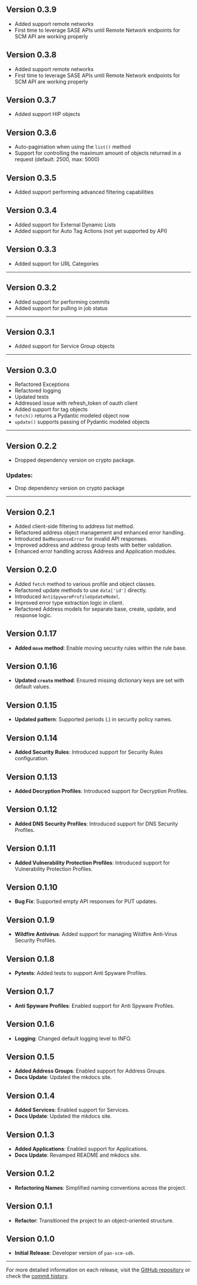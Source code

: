 ## Version 0.3.9

- Added support remote networks
- First time to leverage SASE APIs until Remote Network endpoints for SCM API are working properly

## Version 0.3.8

- Added support remote networks
- First time to leverage SASE APIs until Remote Network endpoints for SCM API are working properly

## Version 0.3.7

- Added support HIP objects

## Version 0.3.6

- Auto-paginiation when using the `list()` method
- Support for controlling the maximum amount of objects returned in a request (default: 2500, max: 5000)

## Version 0.3.5

- Added support performing advanced filtering capabilities

## Version 0.3.4

- Added support for External Dynamic Lists
- Added support for Auto Tag Actions (not yet supported by API)

## Version 0.3.3

- Added support for URL Categories

---

## Version 0.3.2

- Added support for performing commits
- Added support for pulling in job status

---

## Version 0.3.1

- Added support for Service Group objects

---

## Version 0.3.0

- Refactored Exceptions
- Refactored logging
- Updated tests
- Addressed issue with refresh_token of oauth client
- Added support for tag objects
- `fetch()` returns a Pydantic modeled object now
- `update()` supports passing of Pydantic modeled objects

---

## Version 0.2.2

- Dropped dependency version on crypto package.

### Updates:

* Drop dependency version on crypto package

---

## Version 0.2.1

- Added client-side filtering to address list method.
- Refactored address object management and enhanced error handling.
- Introduced `BadResponseError` for invalid API responses.
- Improved address and address group tests with better validation.
- Enhanced error handling across Address and Application modules.

## Version 0.2.0

- Added `fetch` method to various profile and object classes.
- Refactored update methods to use `data['id']` directly.
- Introduced `AntiSpywareProfileUpdateModel`.
- Improved error type extraction logic in client.
- Refactored Address models for separate base, create, update, and response logic.

## Version 0.1.17

- **Added `move` method**: Enable moving security rules within the rule base.

## Version 0.1.16

- **Updated `create` method**: Ensured missing dictionary keys are set with default values.

## Version 0.1.15

- **Updated pattern**: Supported periods (.) in security policy names.

## Version 0.1.14

- **Added Security Rules**: Introduced support for Security Rules configuration.

## Version 0.1.13

- **Added Decryption Profiles**: Introduced support for Decryption Profiles.

## Version 0.1.12

- **Added DNS Security Profiles**: Introduced support for DNS Security Profiles.

## Version 0.1.11

- **Added Vulnerability Protection Profiles**: Introduced support for Vulnerability Protection Profiles.

## Version 0.1.10

- **Bug Fix**: Supported empty API responses for PUT updates.

## Version 0.1.9

- **Wildfire Antivirus**: Added support for managing Wildfire Anti-Virus Security Profiles.

## Version 0.1.8

- **Pytests**: Added tests to support Anti Spyware Profiles.

## Version 0.1.7

- **Anti Spyware Profiles**: Enabled support for Anti Spyware Profiles.

## Version 0.1.6

- **Logging**: Changed default logging level to INFO.

## Version 0.1.5

- **Added Address Groups**: Enabled support for Address Groups.
- **Docs Update**: Updated the mkdocs site.

## Version 0.1.4

- **Added Services**: Enabled support for Services.
- **Docs Update**: Updated the mkdocs site.

## Version 0.1.3

- **Added Applications**: Enabled support for Applications.
- **Docs Update**: Revamped README and mkdocs site.

## Version 0.1.2

- **Refactoring Names**: Simplified naming conventions across the project.

## Version 0.1.1

- **Refactor**: Transitioned the project to an object-oriented structure.

## Version 0.1.0

- **Initial Release**: Developer version of `pan-scm-sdk`.

---

For more detailed information on each release, visit
the [GitHub repository](https://github.com/cdot65/pan-scm-sdk/releases) or check
the [commit history](https://github.com/cdot65/pan-scm-sdk/commits/main).